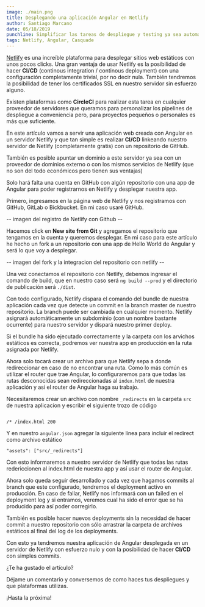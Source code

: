 ```yaml
---
image: ./main.png
title: Desplegando una aplicación Angular en Netlify
author: Santiago Marcano
date: 05/18/2019
punchline: Simplificar las tareas de despliegue y testing ya sea automatizado o manual es beneficioso para agilizar el flujo de trabajo en el desarrollo. En este artículo veremos como Netlify nos puede ayudar con el despligue con una configuracion prácticamente mínima y unos pocos clicks.
tags: Netlify, Angular, Casquade
---
```


[Netlify](https://www.netlify.com) es una increíble plataforma para desplegar sitios web estáticos con unos pocos clicks. Una gran ventaja de usar Netlify es la posibilidad de hacer **CI/CD** (continous integration / continous deployment) con una configuración completamente trivial, por no decir nula. También tendremos la posibilidad de tener los certificados SSL en nuestro servidor sin esfuerzo alguno.

Existen plataformas como **CircleCI** para realizar esta tarea en cualquier proveedor de servidores que queramos para personalizar los pipelines de despliegue a conveniencia pero, para proyectos pequeños o personales es más que suficiente. 

En este artículo vamos a servir una aplicación web creada con Angular en un servidor Netlify y que tan simple es realizar **CI/CD** linkeando nuestro servidor de Netlify (completamente gratis) con un repositorio de GitHub.

También es posible apuntar un dominio a este servidor ya sea con un proveedor de dominios externo o con los mismos servicios de Netlify (que no son del todo económicos pero tienen sus ventajas)

Solo hará falta una cuenta en GitHub con algún repositorio con una app de Angular para poder registrarnos en Netlify y desplegar nuestra app.

Primero, ingresamos en la página web de Netlify y nos registramos con GitHub, GitLab o Bickbucket. En mi caso usaré GitHub.

-- imagen del registro de Netlify con Github --

Hacemos click en **New site from Git** y agregamos el repositorio que tengamos en la cuenta y queremos desplegar. En mi caso para este artículo he hecho un fork a un repositorio con una app de Hello World de Angular y será lo que voy a desplegar. 

-- imagen del fork y la integracion del repositorio con netlify --

Una vez conectamos el repositorio con Netlify, debemos ingresar el comando de build, que en nuestro caso será `ng build --prod` y el directorio de publicación será `./dist`.

Con todo configurado, Netlify dispara el comando del bundle de nuestra aplicación cada vez que detecte un commit en la branch master de nuestro repositorio. La branch puede ser cambiada en cualquier momento. Netlify asignará automáticamente un subdominio (con un nombre bastante ocurrente) para nuestro servidor y dispará nuestro primer deploy.

Si el bundle ha sido ejecutado correctamente y la carpeta con los arvichos estáticos es correcta, podremos ver nuestra app en producción en la ruta asignada por Netlify.

Ahora solo tocará crear un archivo para que Netlify sepa a donde redireccionar en caso de no encontrar una ruta. Como lo más común es utilizar el router que trae Angular, lo configuraremos para que todas las rutas desconocidas sean redireccionadas al `index.html` de nuestra aplicación y asi el router de Angular haga su trabajo.

Necesitaremos crear un archivo con nombre `_redirects` en la carpeta `src` de nuestra aplicacion y escribir el siguiente trozo de código

```_redirects

/* /index.html 200

```

Y en nuestro `angular.json` agregar la siguiente línea para incluir el redirect como archivo estático

```
"assets": ["src/_redirects"]
```

Con esto informaremos a nuestro servidor de Netlify que todas las rutas redericcionen al index.html de nuestra app y así usar el router de Angular.

Ahora solo queda seguir desarrollado y cada vez que hagamos commits al branch que este configurado, tendremos el deployment activo en producción. En caso de fallar, Netlify nos informará con un failed en el deployment log y si entramos, veremos cual ha sido el error que se ha producido para así poder corregirlo.

También es posible hacer nuevos deployments sin la necesidad de hacer commit a nuestro repositorio con sólo arrastrar la carpeta de archivos estáticos al final del log de los deployments.

Con esto ya tendremos nuestra aplicación de Angular desplegada en un servidor de Netlify con esfuerzo nulo y con la posibilidad de hacer **CI/CD** con simples commits.

¿Te ha gustado el artículo? 

Déjame un comentario y conversemos de como haces tus despliegues y que plataformas utilizas.

¡Hasta la próxima!










